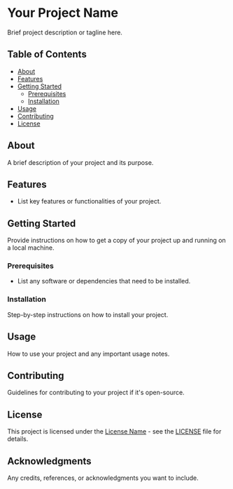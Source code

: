 # Your Project Name

Brief project description or tagline here.

## Table of Contents

- [About](#about)
- [Features](#features)
- [Getting Started](#getting-started)
  - [Prerequisites](#prerequisites)
  - [Installation](#installation)
- [Usage](#usage)
- [Contributing](#contributing)
- [License](#license)

## About

A brief description of your project and its purpose.

## Features

- List key features or functionalities of your project.

## Getting Started

Provide instructions on how to get a copy of your project up and running on a local machine.

### Prerequisites

- List any software or dependencies that need to be installed.

### Installation

Step-by-step instructions on how to install your project.

## Usage

How to use your project and any important usage notes.

## Contributing

Guidelines for contributing to your project if it's open-source.

## License

This project is licensed under the [License Name](LICENSE) - see the [LICENSE](LICENSE) file for details.

## Acknowledgments

Any credits, references, or acknowledgments you want to include.

